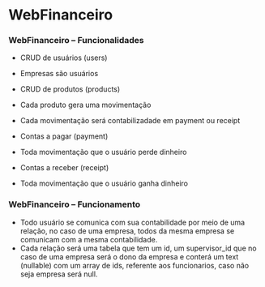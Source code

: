 # WebFinanceiro

### WebFinanceiro – Funcionalidades
- CRUD de usuários (users)
 - Empresas são usuários

- CRUD de produtos (products)
 - Cada produto gera uma movimentação
 - Cada movimentação será contabilizadade em payment ou receipt

- Contas a pagar (payment)
 - Toda movimentação que o usuário perde dinheiro

- Contas a receber (receipt)
 - Toda movimentação que o usuário ganha dinheiro

### WebFinanceiro – Funcionamento
- Todo usuário se comunica com sua contabilidade por meio de uma relação, no caso de uma empresa, todos da mesma empresa se comunicam com a mesma contabilidade.
- Cada relação será uma tabela que tem um id, um supervisor_id que no caso de uma empresa será o dono da empresa e conterá um text (nullable) com um array de ids, referente aos funcionarios, caso não seja empresa será null.
